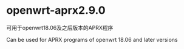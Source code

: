 # openwrt-aprx2.9.0
可用于openwrt18.06及之后版本的APRX程序

Can be used for APRX programs of openwrt 18.06 and later versions

